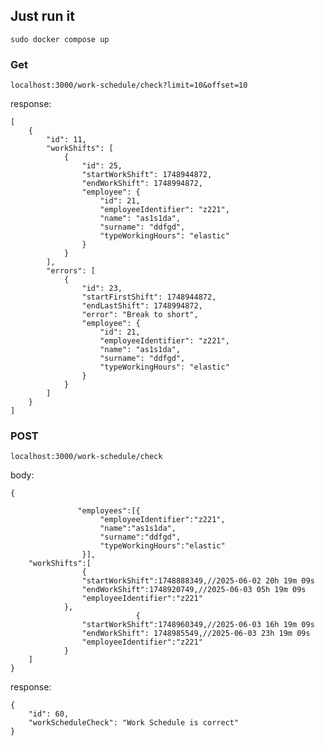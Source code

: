 ## Just run it

```sudo docker compose up```

### Get

```localhost:3000/work-schedule/check?limit=10&offset=10```

response:

```
[
    {
        "id": 11,
        "workShifts": [
            {
                "id": 25,
                "startWorkShift": 1748944872,
                "endWorkShift": 1748994872,
                "employee": {
                    "id": 21,
                    "employeeIdentifier": "z221",
                    "name": "as1s1da",
                    "surname": "ddfgd",
                    "typeWorkingHours": "elastic"
                }
            }
        ],
        "errors": [
            {
                "id": 23,
                "startFirstShift": 1748944872,
                "endLastShift": 1748994872,
                "error": "Break to short",
                "employee": {
                    "id": 21,
                    "employeeIdentifier": "z221",
                    "name": "as1s1da",
                    "surname": "ddfgd",
                    "typeWorkingHours": "elastic"
                }
            }
        ]
    }
]
```

### POST

```localhost:3000/work-schedule/check```

body:

```
{

               "employees":[{
                    "employeeIdentifier":"z221",
                    "name":"as1s1da",
                    "surname":"ddfgd",
                    "typeWorkingHours":"elastic"
                }],
    "workShifts":[
                {
                "startWorkShift":1748888349,//2025-06-02 20h 19m 09s
                "endWorkShift":1748920749,//2025-06-03 05h 19m 09s
                "employeeIdentifier":"z221"
            },
                            {
                "startWorkShift":1748960349,//2025-06-03 16h 19m 09s
                "endWorkShift":	1748985549,//2025-06-03 23h 19m 09s
                "employeeIdentifier":"z221"
            }
    ]
}
```

response:

```
{
    "id": 60,
    "workScheduleCheck": "Work Schedule is correct"
}
```